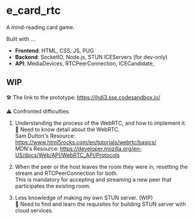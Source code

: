 # e_card_rtc

A mind-reading card game.

Built with ...

* **Frontend**: HTML, CSS, JS, PUG
* **Backend**: SocketIO, Node.js, STUN ICEServers (for dev-only)
* **API**: MediaDevices, RTCPeerConnection, ICECandidate,

## WIP
🛠 The link to the prototype: https://ihdi3.sse.codesandbox.io/


⚠️ Confronted difficulties.

1. Understanding the process of the WebRTC, and how to implement it.
<br>📝 Need to know detail about the WebRTC.
<br>Sam Dutton's Resource: https://www.html5rocks.com/en/tutorials/webrtc/basics/
<br>MDN's Resource: https://developer.mozilla.org/en-US/docs/Web/API/WebRTC_API/Protocols

2. When the peer or the host leaves the room they were in, resetting the stream and RTCPeerConnection for both.
<br>This is mandatory for accepting and streaming a new peer that participates the existing room.

3. Less knowledge of making my own STUN server. (WIP)
<br>📝 Need to find and learn the requisites for building STUN server with cloud services.


